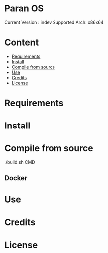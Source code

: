 
# Paran OS

Current Version : indev
Supported Arch: x86x64

# Content
- [Requirements](#requirements)
- [Install](#install)
- [Compile from source](#compile-from-source)
- [Use](#Use)
- [Credits](#credits)
- [License](#license)


# Requirements

# Install

# Compile from source

./build.sh CMD


## Docker

# Use

# Credits

# License
